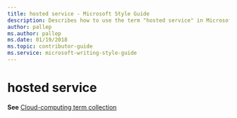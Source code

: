 ```yaml
---
title: hosted service - Microsoft Style Guide
description: Describes how to use the term "hosted service" in Microsoft content.
author: pallep
ms.author: pallep
ms.date: 01/19/2018
ms.topic: contributor-guide
ms.service: microsoft-writing-style-guide
---
```


# hosted service

**See** [Cloud-computing term collection](~/a-z-word-list-term-collections/term-collections/cloud-computing-terms.md)
